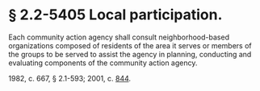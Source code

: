 # § 2.2-5405 Local participation.

<p>Each community action agency shall consult neighborhood-based organizations composed of residents of the area it serves or members of the groups to be served to assist the agency in planning, conducting and evaluating components of the community action agency.</p><p>1982, c. 667, § 2.1-593; 2001, c. <a href='http://lis.virginia.gov/cgi-bin/legp604.exe?011+ful+CHAP0844'>844</a>.</p>